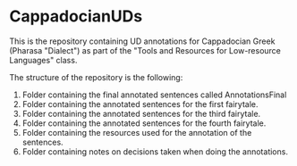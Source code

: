 # CappadocianUDs

This is the repository containing UD annotations for Cappadocian Greek (Pharasa "Dialect") as part of the "Tools and Resources for Low-resource Languages" class.

The structure of the repository is the following:
  1. Folder containing the final annotated sentences called AnnotationsFinal
  2. Folder containing the annotated sentences for the first fairytale.
  3. Folder containing the annotated sentences for the third fairytale.
  4. Folder containing the annotated sentences for the fourth fairytale.
  5. Folder containing the resources used for the annotation of the sentences.
  6. Folder containing notes on decisions taken when doing the annotations. 

